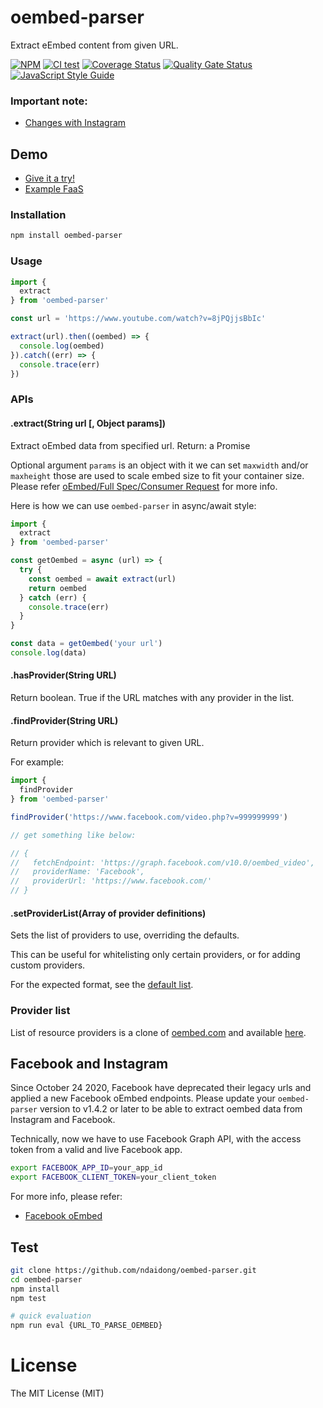 # oembed-parser

Extract eEmbed content from given URL.

[![NPM](https://badge.fury.io/js/oembed-parser.svg)](https://badge.fury.io/js/oembed-parser)
[![CI test](https://github.com/ndaidong/oembed-parser/workflows/ci-test/badge.svg)](https://github.com/ndaidong/oembed-parser/actions)
[![Coverage Status](https://coveralls.io/repos/github/ndaidong/oembed-parser/badge.svg)](https://coveralls.io/github/ndaidong/oembed-parser)
[![Quality Gate Status](https://sonarcloud.io/api/project_badges/measure?project=ndaidong_oembed-parser&metric=alert_status)](https://sonarcloud.io/dashboard?id=ndaidong_oembed-parser)
[![JavaScript Style Guide](https://img.shields.io/badge/code_style-standard-brightgreen.svg)](https://standardjs.com)


### Important note:

- [Changes with Instagram](#changes-with-instagram)


## Demo

- [Give it a try!](https://ndaidong.github.io/oembed-parser-demo)
- [Example FaaS](https://us-central1-technews-251304.cloudfunctions.net/oembed-parser?url=https://www.youtube.com/watch?v=8jPQjjsBbIc)


### Installation

```bash
npm install oembed-parser
```

### Usage

```js
import {
  extract
} from 'oembed-parser'

const url = 'https://www.youtube.com/watch?v=8jPQjjsBbIc'

extract(url).then((oembed) => {
  console.log(oembed)
}).catch((err) => {
  console.trace(err)
})
```

### APIs

#### .extract(String url [, Object params])

Extract oEmbed data from specified url.
Return: a Promise

Optional argument `params` is an object with it we can set `maxwidth` and/or `maxheight` those are used to scale embed size to fit your container size. Please refer [oEmbed/Full Spec/Consumer Request](https://oembed.com/#section2) for more info.

Here is how we can use `oembed-parser` in async/await style:

```js
import {
  extract
} from 'oembed-parser'

const getOembed = async (url) => {
  try {
    const oembed = await extract(url)
    return oembed
  } catch (err) {
    console.trace(err)
  }
}

const data = getOembed('your url')
console.log(data)
```


#### .hasProvider(String URL)

Return boolean. True if the URL matches with any provider in the list.

#### .findProvider(String URL)

Return provider which is relevant to given URL.

For example:

```js
import {
  findProvider
} from 'oembed-parser'

findProvider('https://www.facebook.com/video.php?v=999999999')

// get something like below:

// {
//   fetchEndpoint: 'https://graph.facebook.com/v10.0/oembed_video',
//   providerName: 'Facebook',
//   providerUrl: 'https://www.facebook.com/'
// }
```


#### .setProviderList(Array of provider definitions)

Sets the list of providers to use, overriding the defaults.

This can be useful for whitelisting only certain providers, or for adding
custom providers.

For the expected format, see the
[default list](https://raw.githubusercontent.com/ndaidong/oembed-parser/master/src/utils/providers.json).


### Provider list

List of resource providers is a clone of [oembed.com](http://oembed.com/providers.json) and available [here](https://raw.githubusercontent.com/ndaidong/oembed-parser/master/src/utils/providers.json).


## Facebook and Instagram

Since October 24 2020, Facebook have deprecated their legacy urls and applied a new Facebook oEmbed endpoints.
Please update your `oembed-parser` version to v1.4.2 or later to be able to extract oembed data from Instagram and Facebook.

Technically, now we have to use Facebook Graph API, with the access token from a valid and live Facebook app.


```bash
export FACEBOOK_APP_ID=your_app_id
export FACEBOOK_CLIENT_TOKEN=your_client_token
```

For more info, please refer:

- [Facebook oEmbed](https://developers.facebook.com/docs/plugins/oembed)


## Test

```bash
git clone https://github.com/ndaidong/oembed-parser.git
cd oembed-parser
npm install
npm test

# quick evaluation
npm run eval {URL_TO_PARSE_OEMBED}
```

# License

The MIT License (MIT)
